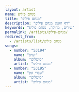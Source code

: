 ```yaml
---
layout: artist
name: מנחם פיליפ
title: "מנחם פיליפ"
description: "דף האמן מנחם פיליפ"
keywords: "שירים, מוזיקה, מנחם פיליפ"
permalink: /artists/מנחם-פיליפ/
redirect_from:
  - /artists/list/מנחם פיליפ
songs:
  - number: "53194"
    name: "יערב"
    album: "סינגלים"
    artist: "מנחם פיליפ"
  - number: "53195"
    name: "עבדי זמן"
    album: "סינגלים"
    artist: "מנחם פיליפ"
---
```

